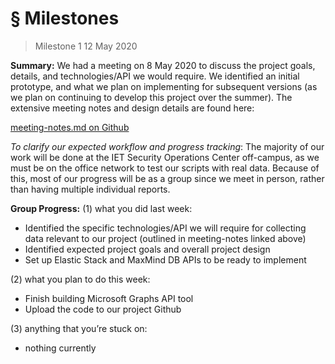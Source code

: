 ﻿
# § Milestones

> Milestone 1
> 12 May 2020

**Summary:**
We had a meeting on 8 May 2020 to discuss the project goals, details, and technologies/API we would require. We identified an initial prototype, and what we plan on implementing for subsequent versions (as we plan on continuing to develop this project over the summer). The extensive meeting notes and design details are found here:

[meeting-notes.md on Github](https://github.com/ECS153/final-project-the-soc/blob/master/meeting-notes.md)

*To clarify our expected workflow and progress tracking*:
The majority of our work will be done at the IET Security Operations Center off-campus, as we must be on the office network to test our scripts with real data. Because of this, most of our progress will be as a group since we meet in person, rather than having multiple individual reports.

**Group Progress:**
(1) what you did last week:
 - Identified the specific technologies/API we will require for collecting data relevant to our project (outlined in meeting-notes linked above)
 - Identified expected project goals and overall project design
 - Set up Elastic Stack and MaxMind DB APIs to be ready to implement

(2) what you plan to do this week:
 - Finish building Microsoft Graphs API tool
 - Upload the code to our project Github

(3) anything that you’re stuck on:
 - nothing currently
